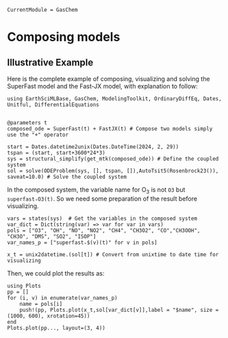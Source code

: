 ```@meta
CurrentModule = GasChem
```

# Composing models

## Illustrative Example
Here is the complete example of composing, visualizing and solving the SuperFast
model and the Fast-JX model, with explanation to follow:

```@example 1
using EarthSciMLBase, GasChem, ModelingToolkit, OrdinaryDiffEq, Dates, Unitful, DifferentialEquations


@parameters t
composed_ode = SuperFast(t) + FastJX(t) # Compose two models simply use the "+" operator

start = Dates.datetime2unix(Dates.DateTime(2024, 2, 29))
tspan = (start, start+3600*24*3)
sys = structural_simplify(get_mtk(composed_ode)) # Define the coupled system  
sol = solve(ODEProblem(sys, [], tspan, []),AutoTsit5(Rosenbrock23()), saveat=10.0) # Solve the coupled system
```

In the composed system, the variable name for O<sub>3</sub> is not ```O3``` but ```superfast₊O3(t)```. So we need some preparation of the result before visualizing. 

```@example 1 
vars = states(sys)  # Get the variables in the composed system
var_dict = Dict(string(var) => var for var in vars)
pols = ["O3", "OH", "NO", "NO2", "CH4", "CH3O2", "CO","CH3OOH", "CH3O", "DMS", "SO2", "ISOP"]
var_names_p = ["superfast₊$(v)(t)" for v in pols]

x_t = unix2datetime.(sol[t]) # Convert from unixtime to date time for visualizing 
```
Then, we could plot the results as:
```@example 1
using Plots
pp = []
for (i, v) in enumerate(var_names_p)
    name = pols[i]
    push!(pp, Plots.plot(x_t,sol[var_dict[v]],label = "$name", size = (1000, 600), xrotation=45))
end
Plots.plot(pp..., layout=(3, 4))
```